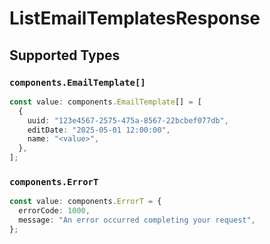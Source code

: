 # ListEmailTemplatesResponse


## Supported Types

### `components.EmailTemplate[]`

```typescript
const value: components.EmailTemplate[] = [
  {
    uuid: "123e4567-2575-475a-8567-22bcbef077db",
    editDate: "2025-05-01 12:00:00",
    name: "<value>",
  },
];
```

### `components.ErrorT`

```typescript
const value: components.ErrorT = {
  errorCode: 1000,
  message: "An error occurred completing your request",
};
```

